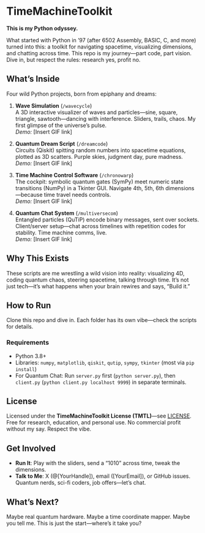 # TimeMachineToolkit
**This is my Python odyssey.**

What started with Python in ’97 (after 6502 Assembly, BASIC, C, and more) turned into this: a toolkit for navigating spacetime, visualizing dimensions, and chatting across time. This repo is my journey—part code, part vision. Dive in, but respect the rules: research yes, profit no.

## What’s Inside
Four wild Python projects, born from epiphany and dreams:

1. **Wave Simulation** (`/wavecycle`)  
   A 3D interactive visualizer of waves and particles—sine, square, triangle, sawtooth—dancing with interference. Sliders, trails, chaos. My first glimpse of the universe’s pulse.  
   *Demo:* [Insert GIF link]

2. **Quantum Dream Script** (`/dreamcode`)  
   Circuits (Qiskit) spitting random numbers into spacetime equations, plotted as 3D scatters. Purple skies, judgment day, pure madness.  
   *Demo:* [Insert GIF link]

3. **Time Machine Control Software** (`/chronowarp`)  
   The cockpit: symbolic quantum gates (SymPy) meet numeric state transitions (NumPy) in a Tkinter GUI. Navigate 4th, 5th, 6th dimensions—because time travel needs controls.  
   *Demo:* [Insert GIF link]

4. **Quantum Chat System** (`/multiversecom`)  
   Entangled particles (QuTiP) encode binary messages, sent over sockets. Client/server setup—chat across timelines with repetition codes for stability. Time machine comms, live.  
   *Demo:* [Insert GIF link]

## Why This Exists
These scripts are me wrestling a wild vision into reality: visualizing 4D, coding quantum chaos, steering spacetime, talking through time. It’s not just tech—it’s what happens when your brain rewires and says, “Build it.”

## How to Run
Clone this repo and dive in. Each folder has its own vibe—check the scripts for details.

### Requirements
- Python 3.8+
- Libraries: `numpy`, `matplotlib`, `qiskit`, `qutip`, `sympy`, `tkinter` (most via `pip install`)
- For Quantum Chat: Run `server.py` first (`python server.py`), then `client.py` (`python client.py localhost 9999`) in separate terminals.

## License
Licensed under the **TimeMachineToolkit License (TMTL)**—see [LICENSE](LICENSE). Free for research, education, and personal use. No commercial profit without my say. Respect the vibe.

## Get Involved
- **Run It**: Play with the sliders, send a “1010” across time, tweak the dimensions.
- **Talk to Me**: X (@[YourHandle]), email ([YourEmail]), or GitHub issues. Quantum nerds, sci-fi coders, job offers—let’s chat.

## What’s Next?
Maybe real quantum hardware. Maybe a time coordinate mapper. Maybe you tell me. This is just the start—where’s it take you?

